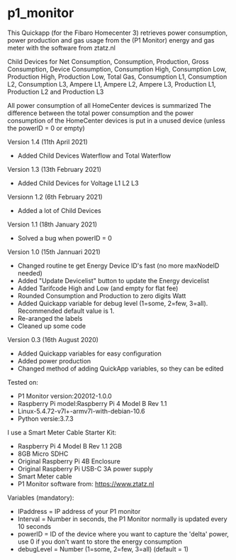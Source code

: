 # p1_monitor

This Quickapp (for the Fibaro Homecenter 3) retrieves power consumption, power production and gas usage from the (P1 Monitor) energy and gas meter with the software from ztatz.nl

Child Devices for Net Consumption, Consumption, Production, Gross Consumption, Device Consumption, Consumption High, Consumption Low, Production High, Production Low, Total Gas, Consumption L1, Consumption L2, Consumption L3, Ampere L1, Ampere L2, Ampere L3, Production L1, Production L2 and Production L3

All power consumption of all HomeCenter devices is summarized
The difference between the total power consumption and the power consumption of the HomeCenter devices is put in a unused device (unless the powerID = 0 or empty)

Version 1.4 (11th April 2021)
- Added Child Devices Waterflow and Total Waterflow
   
Version 1.3 (13th February 2021)
- Added Child Devices for Voltage L1 L2 L3
   
Versionn 1.2 (6th February 2021)
- Added a lot of Child Devices

Version 1.1 (18th January 2021)
- Solved a bug when powerID = 0

Version 1.0 (15th Jannuari 2021)
- Changed routine te get Energy Device ID's fast (no more maxNodeID needed)
- Added "Update Devicelist" button to update the Energy devicelist
- Added Tarifcode High and Low (and empty for flat fee)
- Rounded Consumption and Production to zero digits Watt
- Added Quickapp variable for debug level (1=some, 2=few, 3=all). Recommended default value is 1. 
- Re-aranged the labels
- Cleaned up some code

Version 0.3 (16th August 2020)
- Added Quickapp variables for easy configuration
- Added power production
- Changed method of adding QuickApp variables, so they can be edited

Tested on:
- P1 Monitor version:202012-1.0.0
- Raspberry Pi model:Raspberry Pi 4 Model B Rev 1.1
- Linux-5.4.72-v7l+-armv7l-with-debian-10.6
- Python versie:3.7.3
   
I use a Smart Meter Cable Starter Kit:
- Raspberry Pi 4 Model B Rev 1.1 2GB
- 8GB Micro SDHC
- Original Raspberry Pi 4B Enclosure
- Original Raspberry Pi USB-C 3A power supply
- Smart Meter cable
- P1 Monitor software from: https://www.ztatz.nl

Variables (mandatory): 
- IPaddress = IP address of your P1 monitor
- Interval = Number in seconds, the P1 Monitor normally is updated every 10 seconds
- powerID = ID of the device where you want to capture the 'delta' power, use 0 if you don't want to store the energy consumption
- debugLevel = Number (1=some, 2=few, 3=all) (default = 1)
